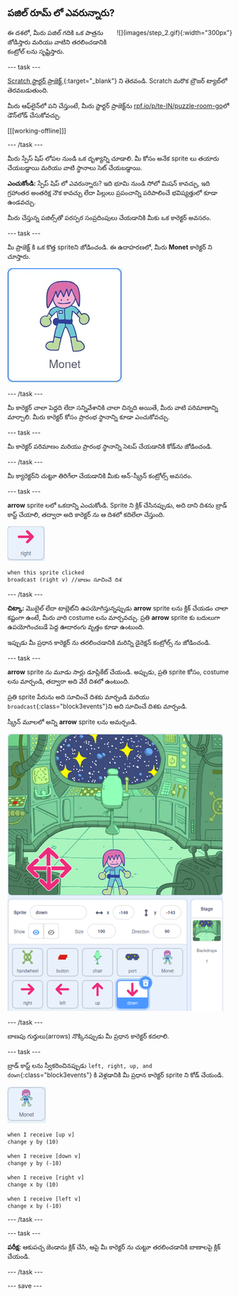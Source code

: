 ## పజిల్ రూమ్ లో ఎవరున్నారు?

<div style="display: flex; flex-wrap: wrap">
<div style="flex-basis: 200px; flex-grow: 1; margin-right: 15px;">
ఈ దశలో, మీరు పజిల్ గదికి ఒక పాత్రను జోడిస్తారు మరియు వాటిని తరలించడానికి కంట్రోల్ లను సృష్టిస్తారు.
</div>
<div>
![](images/step_2.gif){:width="300px"}
</div>
</div>

--- task ---

[Scratch స్టార్టర్ ప్రాజెక్ట్ ](https://scratch.mit.edu/projects/531567946/editor/){:target="_blank"} ని తెరవండి. Scratch మరొక బ్రౌజర్ ట్యాబ్‌లో తెరవబడుతుంది.

మీరు ఆఫ్‌లైన్‌లో పని చేస్తుంటే, మీరు స్టార్టర్ ప్రాజెక్ట్‌ను [rpf.io/p/te-IN/puzzle-room-go](https://rpf.io/p/te-IN/puzzle-room-go)లో డౌన్‌లోడ్ చేసుకోవచ్చు.

[[[working-offline]]]

--- /task ---

మీరు స్పేస్ షిప్ లోపల నుండి ఒక దృశ్యాన్ని చూడాలి. మీ కోసం అనేక sprite లు తయారు చేయబడ్డాయి మరియు వాటి స్థానాలు సెట్ చేయబడ్డాయి.

**ఎంచుకోండి:** స్పేప్ షిప్ లో ఎవరున్నారు? ఇది భూమి నుండి సోలో మిషన్ కావచ్చు, ఇది గ్రహాంతర అంతరిక్ష నౌక కావచ్చు లేదా పిల్లులు ప్రపంచాన్ని పరిపాలించే భవిష్యత్తులో కూడా ఉండవచ్చు.

మీరు చేస్తున్న పజిల్స్‌తో పరస్పర సంప్రదింపులు చేయడానికి మీకు ఒక కారెక్టర్ అవసరం.

--- task ---

మీ ప్రాజెక్ట్ కి ఒక కొత్త spriteని జోడించండి. ఈ ఉదాహరణలో, మీరు **Monet** కారెక్టర్ ని చూస్తారు.

![Scratch నుండి Monet sprite యొక్క యానిమేటెడ్ gif.](images/monet.gif)

--- /task ---

మీ కారెక్టర్ చాలా పెద్దది లేదా సన్నివేశానికి చాలా చిన్నది అయితే, మీరు వాటి పరిమాణాన్ని మార్చాలి. మీరు కారెక్టర్ కోసం ప్రారంభ స్థానాన్ని కూడా ఎంచుకోవచ్చు.

--- task ---

మీ కారెక్టర్ పరిమాణం మరియు ప్రారంభ స్థానాన్ని సెటప్ చేయడానికి కోడ్‌ను జోడించండి.

--- /task ---

మీ క్యారెక్టర్‌ని చుట్టూ తిరిగేలా చేయడానికి మీకు ఆన్-స్క్రీన్ కంట్రోల్స్ అవసరం.

--- task ---

**arrow** sprite లలో ఒకదాన్ని ఎంచుకోండి. Sprite ని క్లిక్ చేసినప్పుడు, అది దాని దిశను బ్రాడ్ కాస్ట్ చేయాలి, తద్వారా అది కారెక్టర్ ను ఆ దిశలో కదిలేలా చేస్తుంది.

![Arrow sprite.](images/arrow-sprite.png)

```blocks3
when this sprite clicked
broadcast (right v) //బాణం సూచించే దిశ
```

--- /task ---

**చిట్కా:** మొబైల్ లేదా టాబ్లెట్‌ని ఉపయోగిస్తున్నప్పుడు **arrow** sprite లను క్లిక్ చేయడం చాలా కష్టంగా ఉంటే, మీరు వారి costume లను మార్చవచ్చు. ప్రతి **arrow** sprite కు బదులుగా ఉపయోగించబడే పెద్ద ఊదారంగు వృత్తం కూడా ఉంటుంది.

ఇప్పుడు మీ ప్రధాన కారెక్టర్ ను తరలించడానికి మరిన్ని డైరెక్షన్ కంట్రోల్స్ ను జోడించండి.

--- task ---

**arrow** sprite ను మూడు సార్లు డూప్లికేట్ చేయండి. అప్పుడు, ప్రతి sprite కోసం, costume లను మార్చండి, తద్వారా అది వేరే దిశలో ఉంటుంది.

ప్రతి sprite పేరును అది సూచించే దిశకు మార్చండి మరియు `broadcast`{:class="block3events"}ని అది సూచించే దిశకు మార్చండి.

స్క్రీన్ మూలలో అన్ని **arrow** sprite లను అమర్చండి.

![దిక్సూచి దిశలను సూచిస్తూ దిగువ ఎడమవైపు మూలలో నాలుగు arrow లతో అంతరిక్ష దృశ్యం.](images/arrows.png)

--- /task ---

బాణపు గుర్తులు(arrows) నొక్కినప్పుడు మీ ప్రధాన కారెక్టర్ కదలాలి.

--- task ---

బ్రాడ్ కాస్ట్ లను స్వీకరించినప్పుడు `left, right, up, and down`{:class="block3events"} కి వెళ్లడానికి మీ ప్రధాన కారెక్టర్ sprite ని కోడ్ చేయండి.

![Monet sprite.](images/monet-sprite.png)

```blocks3
when I receive [up v]
change y by (10)

when I receive [down v]
change y by (-10)

when I receive [right v]
change x by (10)

when I receive [left v]
change x by (-10)
```

--- /task ---

--- task ---

**పరీక్ష:** ఆకుపచ్చ జెండాను క్లిక్ చేసి, ఆపై మీ కారెక్టర్ ను చుట్టూ తరలించడానికి బాణాలపై క్లిక్ చేయండి.

--- /task ---


--- save ---
